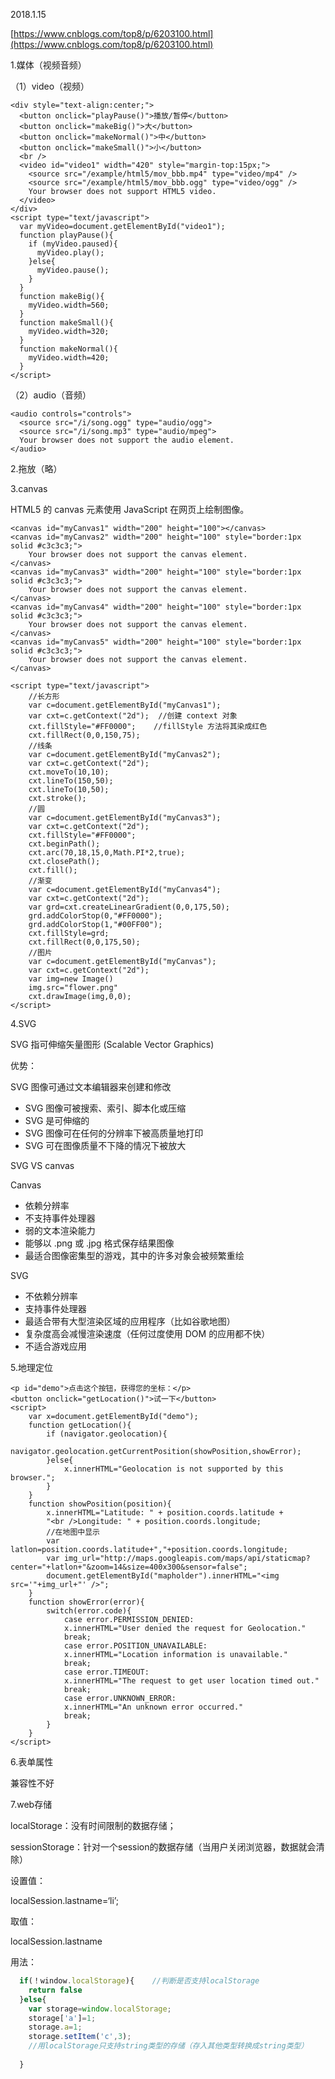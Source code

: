 2018.1.15

[https://www.cnblogs.com/top8/p/6203100.html](https://www.cnblogs.com/top8/p/6203100.html)

1.媒体（视频音频）

（1）video（视频）

```
<div style="text-align:center;">
  <button onclick="playPause()">播放/暂停</button> 
  <button onclick="makeBig()">大</button>
  <button onclick="makeNormal()">中</button>
  <button onclick="makeSmall()">小</button>
  <br /> 
  <video id="video1" width="420" style="margin-top:15px;">
    <source src="/example/html5/mov_bbb.mp4" type="video/mp4" />
    <source src="/example/html5/mov_bbb.ogg" type="video/ogg" />
    Your browser does not support HTML5 video.
  </video>
</div> 
<script type="text/javascript">
  var myVideo=document.getElementById("video1");
  function playPause(){ 
    if (myVideo.paused){
      myVideo.play(); 
    }else{
      myVideo.pause(); 
    }
  }
  function makeBig(){ 
    myVideo.width=560; 
  } 
  function makeSmall(){ 
    myVideo.width=320; 
  } 
  function makeNormal(){ 
    myVideo.width=420; 
  } 
</script>
```

（2）audio（音频）

```
<audio controls="controls">
  <source src="/i/song.ogg" type="audio/ogg">
  <source src="/i/song.mp3" type="audio/mpeg">
  Your browser does not support the audio element.
</audio>
```

2.拖放（略）

3.canvas

HTML5 的 canvas 元素使用 JavaScript 在网页上绘制图像。

```
<canvas id="myCanvas1" width="200" height="100"></canvas>
<canvas id="myCanvas2" width="200" height="100" style="border:1px solid #c3c3c3;">
    Your browser does not support the canvas element.
</canvas>
<canvas id="myCanvas3" width="200" height="100" style="border:1px solid #c3c3c3;">
    Your browser does not support the canvas element.
</canvas>
<canvas id="myCanvas4" width="200" height="100" style="border:1px solid #c3c3c3;">
    Your browser does not support the canvas element.
</canvas>
<canvas id="myCanvas5" width="200" height="100" style="border:1px solid #c3c3c3;">
    Your browser does not support the canvas element.
</canvas>
```

```
<script type="text/javascript">
    //长方形
    var c=document.getElementById("myCanvas1");
    var cxt=c.getContext("2d");  //创建 context 对象
    cxt.fillStyle="#FF0000";    //fillStyle 方法将其染成红色
    cxt.fillRect(0,0,150,75);
    //线条
    var c=document.getElementById("myCanvas2");
    var cxt=c.getContext("2d");
    cxt.moveTo(10,10);
    cxt.lineTo(150,50);
    cxt.lineTo(10,50);
    cxt.stroke();
    //圆
    var c=document.getElementById("myCanvas3");
    var cxt=c.getContext("2d");
    cxt.fillStyle="#FF0000";
    cxt.beginPath();
    cxt.arc(70,18,15,0,Math.PI*2,true);
    cxt.closePath();
    cxt.fill();
    //渐变
    var c=document.getElementById("myCanvas4");
    var cxt=c.getContext("2d");
    var grd=cxt.createLinearGradient(0,0,175,50);
    grd.addColorStop(0,"#FF0000");
    grd.addColorStop(1,"#00FF00");
    cxt.fillStyle=grd;
    cxt.fillRect(0,0,175,50);
    //图片
    var c=document.getElementById("myCanvas");
    var cxt=c.getContext("2d");
    var img=new Image()
    img.src="flower.png"
    cxt.drawImage(img,0,0);
</script>
```

4.SVG

SVG 指可伸缩矢量图形 \(Scalable Vector Graphics\)

优势：

SVG 图像可通过文本编辑器来创建和修改

* SVG 图像可被搜索、索引、脚本化或压缩
* SVG 是可伸缩的
* SVG 图像可在任何的分辨率下被高质量地打印
* SVG 可在图像质量不下降的情况下被放大

SVG  VS   canvas

Canvas

* 依赖分辨率
* 不支持事件处理器
* 弱的文本渲染能力
* 能够以 .png 或 .jpg 格式保存结果图像
* 最适合图像密集型的游戏，其中的许多对象会被频繁重绘

SVG

* 不依赖分辨率
* 支持事件处理器
* 最适合带有大型渲染区域的应用程序（比如谷歌地图）
* 复杂度高会减慢渲染速度（任何过度使用 DOM 的应用都不快）
* 不适合游戏应用

5.地理定位

```
<p id="demo">点击这个按钮，获得您的坐标：</p>
<button onclick="getLocation()">试一下</button>
<script>
    var x=document.getElementById("demo");
    function getLocation(){
        if (navigator.geolocation){
            navigator.geolocation.getCurrentPosition(showPosition,showError);
        }else{
            x.innerHTML="Geolocation is not supported by this browser.";
        }
    }
    function showPosition(position){
        x.innerHTML="Latitude: " + position.coords.latitude + 
        "<br />Longitude: " + position.coords.longitude;    
        //在地图中显示
        var latlon=position.coords.latitude+","+position.coords.longitude;
        var img_url="http://maps.googleapis.com/maps/api/staticmap?center="+latlon+"&zoom=14&size=400x300&sensor=false";
        document.getElementById("mapholder").innerHTML="<img src='"+img_url+"' />";
    }
    function showError(error){
        switch(error.code){
            case error.PERMISSION_DENIED:
            x.innerHTML="User denied the request for Geolocation."
            break;
            case error.POSITION_UNAVAILABLE:
            x.innerHTML="Location information is unavailable."
            break;
            case error.TIMEOUT:
            x.innerHTML="The request to get user location timed out."
            break;
            case error.UNKNOWN_ERROR:
            x.innerHTML="An unknown error occurred."
            break;
        }
    }
</script>
```

6.表单属性

兼容性不好

7.web存储

localStorage：没有时间限制的数据存储；

sessionStorage：针对一个session的数据存储（当用户关闭浏览器，数据就会清除）

设置值：

localSession.lastname=‘li’;

取值：

localSession.lastname

用法：

```js
  if(！window.localStorage){    //判断是否支持localStorage
    return false
  }else{
    var storage=window.localStorage;
    storage['a']=1;
    storage.a=1;
    storage.setItem('c',3);
    //用localStorage只支持string类型的存储（存入其他类型转换成string类型）
    
  }
```



